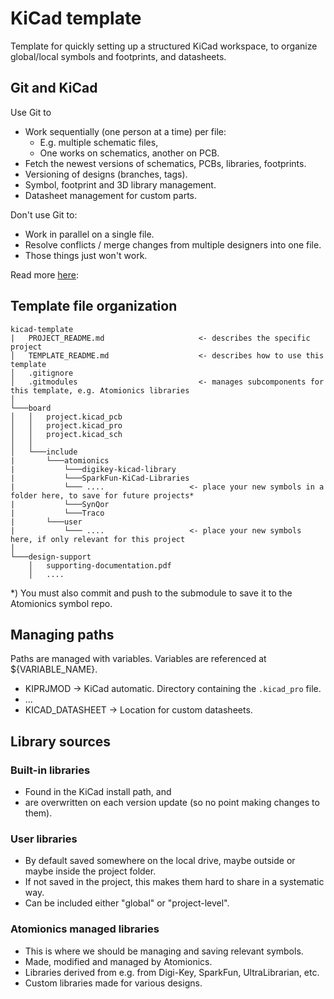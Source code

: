 # KiCad template
Template for quickly setting up a structured KiCad workspace, to organize global/local symbols and footprints, and datasheets.


## Git and KiCad
Use Git to
- Work sequentially (one person at a time) per file:
  - E.g. multiple schematic files,
  - One works on schematics, another on PCB.
- Fetch the newest versions of schematics, PCBs, libraries, footprints.
- Versioning of designs (branches, tags).
- Symbol, footprint and 3D library management.
- Datasheet management for custom parts.

Don't use Git to:
- Work in parallel on a single file.
- Resolve conflicts / merge changes from multiple designers into one file.
- Those things just won't work.

Read more [here](https://forum.kicad.info/t/pros-and-cons-of-using-a-vcs-git-etc-with-kicad/31331):


## Template file organization

```
kicad-template
|   PROJECT_README.md                     <- describes the specific project
│   TEMPLATE_README.md                    <- describes how to use this template
│   .gitignore
│   .gitmodules                           <- manages subcomponents for this template, e.g. Atomionics libraries
│
└───board
│   │   project.kicad_pcb
│   │   project.kicad_pro
│   │   project.kicad_sch
│   │
│   └───include
|       └───atomionics
|           └───digikey-kicad-library
|           └───SparkFun-KiCad-Libraries
|           └─── ....                   <- place your new symbols in a folder here, to save for future projects*
|           └───SynQor
|           └───Traco
|       └───user
|           └─── ....                   <- place your new symbols here, if only relevant for this project
│   
└───design-support
    │   supporting-documentation.pdf
    │   ....
```
\*) You must also commit and push to the submodule to save it to the Atomionics symbol repo.


## Managing paths
Paths are managed with variables. Variables are referenced at ${VARIABLE_NAME}.
- KIPRJMOD -> KiCad automatic. Directory containing the `.kicad_pro` file.
- ...
- KICAD_DATASHEET -> Location for custom datasheets.


## Library sources

### Built-in libraries
- Found in the KiCad install path, and 
- are overwritten on each version update (so no point making changes to them).

### User libraries
- By default saved somewhere on the local drive, maybe outside or maybe inside the project folder.
- If not saved in the project, this makes them hard to share in a systematic way.
- Can be included either "global" or "project-level".

### Atomionics managed libraries
- This is where we should be managing and saving relevant symbols.
- Made, modified and managed by Atomionics.
- Libraries derived from e.g. from Digi-Key, SparkFun, UltraLibrarian, etc.
- Custom libraries made for various designs.

